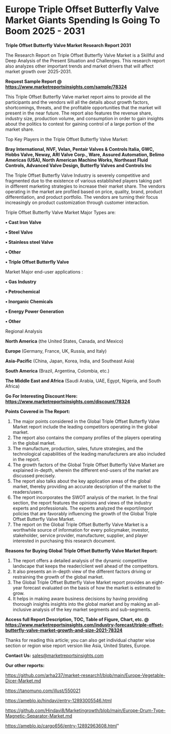# Europe Triple Offset Butterfly Valve Market Giants Spending Is Going To Boom 2025 - 2031

<strong>Triple Offset Butterfly Valve Market Research Report 2031</strong>

The Research Report on Triple Offset Butterfly Valve Market is a Skillful and Deep Analysis of the Present Situation and Challenges. This research report also analyzes other important trends and market drivers that will affect market growth over 2025-2031.

<strong>Request Sample Report @ <a href=https://www.marketreportsinsights.com/sample/78324>https://www.marketreportsinsights.com/sample/78324</a></strong>

This Triple Offset Butterfly Valve market report aims to provide all the participants and the vendors will all the details about growth factors, shortcomings, threats, and the profitable opportunities that the market will present in the near future. The report also features the revenue share, industry size, production volume, and consumption in order to gain insights about the politics to contest for gaining control of a large portion of the market share.

Top Key Players in the Triple Offset Butterfly Valve Market:

<strong>Bray International, NVF, Velan, Pentair Valves & Controls Italia, GWC, Hobbs Valve, Neway, ARI Valve Corp., Ware, Assured Automation, Belimo Americas (USA), North American Machine Works, Northeast Fluid Controls, Advanced Valve Design, Butterfly Valves and Controls Inc</strong>

The Triple Offset Butterfly Valve Industry is severely competitive and fragmented due to the existence of various established players taking part in different marketing strategies to increase their market share. The vendors operating in the market are profiled based on price, quality, brand, product differentiation, and product portfolio. The vendors are turning their focus increasingly on product customization through customer interaction.

Triple Offset Butterfly Valve Market Major Types are:

<strong>• Cast Iron Valve

• Steel Valve

• Stainless steel Valve

• Other

• Triple Offset Butterfly Valve</strong>

Market Major end-user applications :

<strong>• Gas Industry

• Petrochemical

• Inorganic Chemicals

• Energy Power Generation

• Other</strong>

Regional Analysis

</u><strong><b>North America</b></strong> (the United States, Canada, and Mexico)

<strong><b>Europe </b></strong>(Germany, France, UK, Russia, and Italy)

<strong><b>Asia-Pacific</b></strong> (China, Japan, Korea, India, and Southeast Asia)

<strong><b>South America</b></strong> (Brazil, Argentina, Colombia, etc.)

<strong><b>The Middle East and Africa</b></strong> (Saudi Arabia, UAE, Egypt, Nigeria, and South Africa)

<strong>Go For Interesting Discount Here: <a href=https://www.marketreportsinsights.com/discount/78324>https://www.marketreportsinsights.com/discount/78324</a></strong>

<strong>Points Covered in The Report:</strong>
<ol>
  <li>The major points considered in the Global Triple Offset Butterfly Valve Market report include the leading competitors operating in the global market.</li>
  <li>The report also contains the company profiles of the players operating in the global market.</li>
  <li>The manufacture, production, sales, future strategies, and the technological capabilities of the leading manufacturers are also included in the report.</li>
  <li>The growth factors of the Global Triple Offset Butterfly Valve Market are explained in-depth, wherein the different end-users of the market are discussed precisely.</li>
  <li>The report also talks about the key application areas of the global market, thereby providing an accurate description of the market to the readers/users.</li>
  <li>The report incorporates the SWOT analysis of the market. In the final section, the report features the opinions and views of the industry experts and professionals. The experts analyzed the export/import policies that are favorably influencing the growth of the Global Triple Offset Butterfly Valve Market.</li>
  <li>The report on the Global Triple Offset Butterfly Valve Market is a worthwhile source of information for every policymaker, investor, stakeholder, service provider, manufacturer, supplier, and player interested in purchasing this research document.</li>
</ol>
<strong>Reasons for Buying Global Triple Offset Butterfly Valve Market Report:</strong>

<ol>
  <li>The report offers a detailed analysis of the dynamic competitive landscape that keeps the reader/client well ahead of the competitors.</li>
  <li>It also presents an in-depth view of the different factors driving or restraining the growth of the global market.</li>
  <li>The Global Triple Offset Butterfly Valve Market report provides an eight-year forecast evaluated on the basis of how the market is estimated to grow.</li>
  <li>It helps in making aware business decisions by having providing thorough insights insights into the global market and by making an all-inclusive analysis of the key market segments and sub-segments.</li>
</ol>
<strong>Access full Report Description, TOC, Table of Figure, Chart, etc. @ <a href=https://www.marketreportsinsights.com/industry-forecast/triple-offset-butterfly-valve-market-growth-and-size-2021-78324>https://www.marketreportsinsights.com/industry-forecast/triple-offset-butterfly-valve-market-growth-and-size-2021-78324</a></strong>


Thanks for reading this article; you can also get individual chapter wise section or region wise report version like Asia, United States, Europe.

<strong>Contact Us:</strong>
sales@marketreportsinsights.com

<strong>Our other reports:</strong>

<a href=https://github.com/arha237/market-research1/blob/main/Europe-Vegetable-Dicer-Market.md>https://github.com/arha237/market-research1/blob/main/Europe-Vegetable-Dicer-Market.md</a>

<a href=https://tanomuno.com/illust/550021>https://tanomuno.com/illust/550021</a>

<a href=https://ameblo.jp/hindavi/entry-12893005546.html>https://ameblo.jp/hindavi/entry-12893005546.html</a>

<a href=https://github.com/Hindavi8/Marketingrowth/blob/main/Europe-Drum-Type-Magnetic-Separator-Market.md>https://github.com/Hindavi8/Marketingrowth/blob/main/Europe-Drum-Type-Magnetic-Separator-Market.md</a>

<a href=https://ameblo.jp/cargo656/entry-12892963608.html>https://ameblo.jp/cargo656/entry-12892963608.html</a>"
